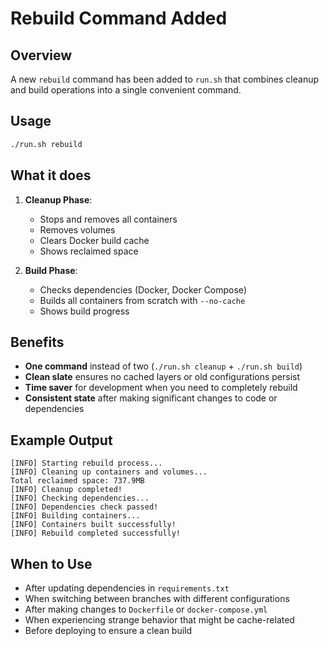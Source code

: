 # Rebuild Command Added

## Overview
A new `rebuild` command has been added to `run.sh` that combines cleanup and build operations into a single convenient command.

## Usage
```bash
./run.sh rebuild
```

## What it does
1. **Cleanup Phase**:
   - Stops and removes all containers
   - Removes volumes
   - Clears Docker build cache
   - Shows reclaimed space

2. **Build Phase**:
   - Checks dependencies (Docker, Docker Compose)
   - Builds all containers from scratch with `--no-cache`
   - Shows build progress

## Benefits
- **One command** instead of two (`./run.sh cleanup` + `./run.sh build`)
- **Clean slate** ensures no cached layers or old configurations persist
- **Time saver** for development when you need to completely rebuild
- **Consistent state** after making significant changes to code or dependencies

## Example Output
```
[INFO] Starting rebuild process...
[INFO] Cleaning up containers and volumes...
Total reclaimed space: 737.9MB
[INFO] Cleanup completed!
[INFO] Checking dependencies...
[INFO] Dependencies check passed!
[INFO] Building containers...
[INFO] Containers built successfully!
[INFO] Rebuild completed successfully!
```

## When to Use
- After updating dependencies in `requirements.txt`
- When switching between branches with different configurations
- After making changes to `Dockerfile` or `docker-compose.yml`
- When experiencing strange behavior that might be cache-related
- Before deploying to ensure a clean build